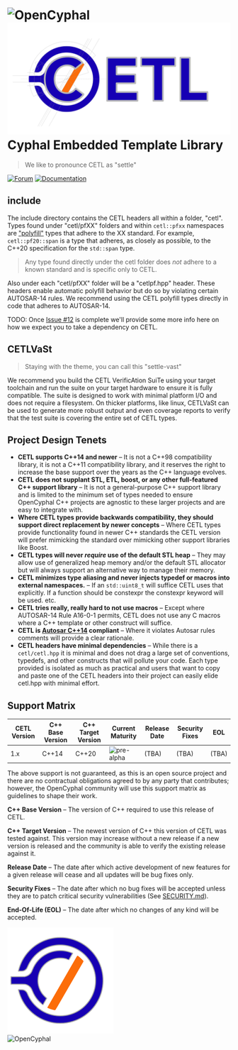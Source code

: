 ![OpenCyphal](cetlvast/suites/docs/images/html/cetl_logo.svg#gh-light-mode-only) \
![OpenCyphal](cetlvast/suites/docs/images/html/cetl_logo_dark.svg#gh-dark-mode-only) \
Cyphal Embedded Template Library
===================

> We like to pronounce CETL as "settle"

[![Forum](https://img.shields.io/discourse/https/forum.opencyphal.org/users.svg)](https://forum.opencyphal.org)
[![Documentation](https://img.shields.io/badge/docs-soon-grey.svg)](https://opencyphal.org/CETL/)

## include

The include directory contains the CETL headers all within a folder, "cetl". Types found under "cetl/pfXX" folders and
within `cetl::pfxx` namespaces are ["polyfill"](https://en.wikipedia.org/wiki/Polyfill_(programming)) types that adhere
to the XX standard. For example, `cetl::pf20::span` is a type that adheres, as closely as possible, to the C++20
specification for the `std::span` type.

> Any type found directly under the cetl folder does *not* adhere to a known standard and is specific only to CETL.

Also under each "cetl/pfXX" folder will be a "cetlpf.hpp" header. These headers enable automatic polyfill behavior but do
so by violating certain AUTOSAR-14 rules. We recommend using the CETL polyfill types directly in code that adheres
to AUTOSAR-14.

TODO: Once [Issue #12](https://github.com/OpenCyphal-Garage/CETL/issues/12) is complete we'll provide some more
info here on how we expect you to take a dependency on CETL.

## CETLVaSt

> Staying with the theme, you can call this "settle-vast"

We recommend you build the CETL VerificAtion SuiTe using your target toolchain and run the suite on
your target hardware to ensure it is fully compatible. The suite is designed to work with minimal
platform I/O and does not require a filesystem. On thicker platforms, like linux, CETLVaSt can be
used to generate more robust output and even coverage reports to verify that the test suite is
covering the entire set of CETL types.

## Project Design Tenets

- **CETL supports C++14 and newer** – It is not a C++98 compatibility library, it is not a C++11 compatibility library,
and it reserves the right to increase the base support over the years as the C++ language evolves.
- **CETL does not supplant STL, ETL, boost, or any other full-featured C++ support library** – It is not a general-purpose
C++ support library and is limited to the minimum set of types needed to ensure OpenCyphal C++ projects are agnostic to
these larger projects and are easy to integrate with.
- **Where CETL types provide backwards compatibility, they should support direct replacement by newer concepts** – Where
CETL types provide functionality found in newer C++ standards the CETL version will prefer mimicking the standard over
mimicking other support libraries like Boost.
- **CETL types will never _require_ use of the default STL heap** – They may allow use of generalized heap memory and/or
the default STL allocator but will always support an alternative way to manage their memory.
- **CETL minimizes type aliasing and never injects typedef or macros into external namespaces.** – If an `std::uint8_t`
will suffice CETL uses that explicitly. If a function should be constexpr the constexpr keyword will be used. etc.
- **CETL tries really, really hard to not use macros** – Except where AUTOSAR-14 Rule A16-0-1 permits, CETL does
not use any C macros where a C++ template or other construct will suffice.
- **CETL is [Autosar C++14](https://www.autosar.org/fileadmin/standards/adaptive/20-11/AUTOSAR_RS_CPP14Guidelines.pdf)
compliant** – Where it violates Autosar rules comments will provide a clear rationale.
- **CETL headers have minimal dependencies** – While there is a `cetl/cetl.hpp` it is minimal and does not drag a large
set of conventions, typedefs, and other constructs that will pollute your code. Each type provided is isolated as much
as practical and users that want to copy and paste one of the CETL headers into their project can easily elide cetl.hpp
with minimal effort.


## Support Matrix

| CETL Version | C++ Base Version | C++ Target Version | Current Maturity      | Release Date | Security Fixes | EOL   |
|--------------|------------------|--------------------|-----------------------|--------------|----------------|-------|
| 1.x          | C++14            | C++20              | ![pre-alpha](https://img.shields.io/badge/status-beta-blue) | (TBA) | (TBA) | (TBA) |


The above support is not guaranteed, as this is an open source project and there are no contractual obligations
agreed to by any party that contributes; however, the OpenCyphal community will use this support matrix as guidelines
to shape their work.

**C++ Base Version** – The version of C++ required to use this release of CETL.

**C++ Target Version** – The newest version of C++ this version of CETL was tested against. This version may increase
without a new release if a new version is released and the community is able to verify the existing release against it.

**Release Date** – The date after which active development of new features for a given release will cease and all updates
will be bug fixes only.

**Security Fixes** – The date after which no bug fixes will be accepted unless they are to patch critical security
vulnerabilities (See [SECURITY.md](./SECURITY.md)).

**End-Of-Life (EOL)** – The date after which no changes of any kind will be accepted.

![OpenCyphal](cetlvast/suites/docs/images/html/opencyphal_logo_dark.svg#gh-dark-mode-only)\
![OpenCyphal](cetlvast/suites/docs/images/html/opencyphal_logo.svg#gh-light-mode-only)
